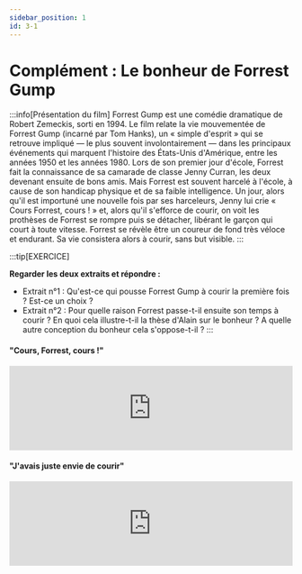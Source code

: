 ```yaml
---
sidebar_position: 1
id: 3-1
---
```

# Complément : Le bonheur de Forrest Gump

:::info[Présentation du film]
Forrest Gump est une comédie dramatique de Robert Zemeckis, sorti en 1994. Le film relate la vie mouvementée de Forrest Gump (incarné par Tom Hanks), un « simple d'esprit » qui se retrouve impliqué — le plus souvent involontairement — dans les principaux événements qui marquent l'histoire des États-Unis d'Amérique, entre les années 1950 et les années 1980. Lors de son premier jour d'école, Forrest fait la connaissance de sa camarade de classe Jenny Curran, les deux devenant ensuite de bons amis. Mais Forrest est souvent harcelé à l'école, à cause de son handicap physique et de sa faible intelligence. Un jour, alors qu'il est importuné une nouvelle fois par ses harceleurs, Jenny lui crie « Cours Forrest, cours ! » et, alors qu'il s'efforce de courir, on voit les prothèses de Forrest se rompre puis se détacher, libérant le garçon qui court à toute vitesse. Forrest se révèle être un coureur de fond très véloce et endurant. Sa vie consistera alors à courir, sans but visible.
:::

:::tip[EXERCICE]

**Regarder les deux extraits et répondre :**
- Extrait n°1 : Qu'est-ce qui pousse Forrest Gump à courir la première fois ? Est-ce un choix ?
- Extrait n°2 : Pour quelle raison Forrest passe-t-il ensuite son temps à courir ? En quoi cela illustre-t-il la thèse d'Alain sur le bonheur ? A quelle autre conception du bonheur cela s'oppose-t-il ?
:::
#### "Cours, Forrest, cours !"

<iframe src="https://drive.google.com/file/d/1m7zTtbMTpXZbRTICbE5cUjK3ypAAHSjI/preview" width="100%" style={{aspectRatio: "640/350"}} frameborder="0" allow="autoplay"></iframe>

#### "J'avais juste envie de courir"

<iframe src="https://drive.google.com/file/d/1i0PugdNWTmz4uRdLAzBBF0NAA0emSP8M/preview" width="100%" style={{aspectRatio: "640/350"}} frameborder="0" allow="autoplay"></iframe>
